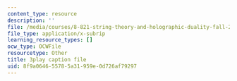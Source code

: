 ```yaml
---
content_type: resource
description: ''
file: /media/courses/8-821-string-theory-and-holographic-duality-fall-2014/8f9a064655785a31959e0d726af79297_jhyWwA_bJ5A.vtt
file_type: application/x-subrip
learning_resource_types: []
ocw_type: OCWFile
resourcetype: Other
title: 3play caption file
uid: 8f9a0646-5578-5a31-959e-0d726af79297
---
```

